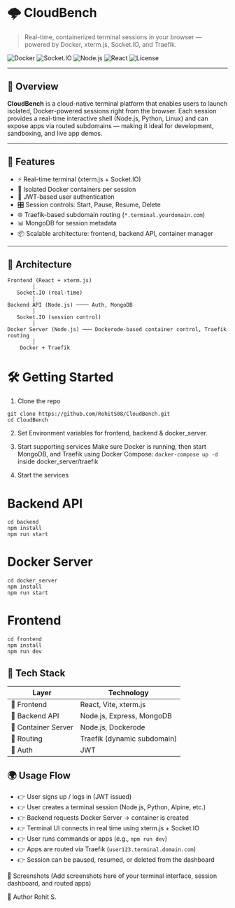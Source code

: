 # 🌩️ CloudBench

> Real-time, containerized terminal sessions in your browser — powered by Docker, xterm.js, Socket.IO, and Traefik.

![Docker](https://img.shields.io/badge/docker-ready-blue?logo=docker)
![Socket.IO](https://img.shields.io/badge/socket.io-live%20communication-black?logo=socket.io)
![Node.js](https://img.shields.io/badge/node.js-server-green?logo=node.js)
![React](https://img.shields.io/badge/react-frontend-61DAFB?logo=react)
![License](https://img.shields.io/github/license/RohitS08/CloudBench)

---

## 🧠 Overview

**CloudBench** is a cloud-native terminal platform that enables users to launch isolated, Docker-powered sessions right from the browser. Each session provides a real-time interactive shell (Node.js, Python, Linux) and can expose apps via routed subdomains — making it ideal for development, sandboxing, and live app demos.

---

## 🚀 Features

- ⚡ Real-time terminal (xterm.js + Socket.IO)
- 🐳 Isolated Docker containers per session
- 🔐 JWT-based user authentication
- 🎛️ Session controls: Start, Pause, Resume, Delete
- 🌐 Traefik-based subdomain routing (`*.terminal.yourdomain.com`)
- 📊 MongoDB for session metadata
- 📦 Scalable architecture: frontend, backend API, container manager

---

## 🧱 Architecture

```text
Frontend (React + xterm.js)
        │
   Socket.IO (real-time)
        │
Backend API (Node.js) ──── Auth, MongoDB
        │
   Socket.IO (session control)
        │
Docker Server (Node.js) ─── Dockerode-based container control, Traefik routing
        │
    Docker + Traefik
```

# 🛠️ Getting Started
1. Clone the repo
```
git clone https://github.com/RohitS08/CloudBench.git
cd CloudBench
```

2. Set Environment variables for frontend, backend & docker_server.

3. Start supporting services
Make sure Docker is running, then start MongoDB, and Traefik using Docker Compose:
`docker-compose up -d` inside docker_server/traefik

4. Start the services
  # Backend API
  ```
  cd backend
  npm install
  npm run start
  ```
  
  # Docker Server
  ```
  cd docker_server
  npm install
  npm run start
  ```
  
  # Frontend
  ```
  cd frontend
  npm install
  npm run dev
  ```
## 🧪 Tech Stack

| Layer            | Technology                          |
|------------------|-------------------------------------|
| 💠 Frontend       | React, Vite, xterm.js               |
| 💠 Backend API    | Node.js, Express, MongoDB    |
| 💠 Container Server | Node.js, Dockerode                |
| 💠 Routing        | Traefik (dynamic subdomain)         |
| 💠 Auth           | JWT                                 |

## 🌍 Usage Flow

- 👉 User signs up / logs in (JWT issued)  
- 👉 User creates a terminal session (Node.js, Python, Alpine, etc.)  
- 👉 Backend requests Docker Server → container is created  
- 👉 Terminal UI connects in real time using xterm.js + Socket.IO  
- 👉 User runs commands or apps (e.g., `npm run dev`)  
- 👉 Apps are routed via Traefik (`user123.terminal.domain.com`)  
- 👉 Session can be paused, resumed, or deleted from the dashboard  

📸 Screenshots
(Add screenshots here of your terminal interface, session dashboard, and routed apps)

👋 Author
Rohit S.
